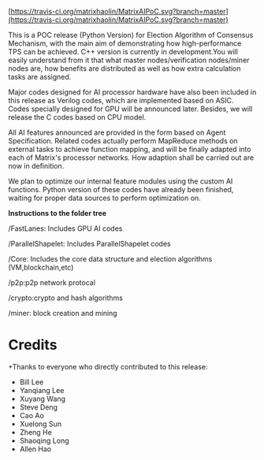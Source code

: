 [https://travis-ci.org/matrixhaolin/MatrixAIPoC.svg?branch=master](https://travis-ci.org/matrixhaolin/MatrixAIPoC.svg?branch=master)

This is a POC release (Python Version) for Election Algorithm of Consensus Mechanism, with the main aim of demonstrating how high-performance TPS can be achieved. C++ version is currently in development.You will easily understand from it that what master nodes/verification nodes/miner nodes are, how benefits are distributed as well as how extra calculation tasks are assigned.

Major codes designed for AI processor hardware have also been included in this release as Verilog codes, which are implemented based on ASIC. Codes specially designed for GPU will be announced later. Besides, we will release the  C codes based on CPU model.

All AI features announced are provided in the form based on Agent Specification. Related codes actually perform MapReduce methods on external tasks to achieve function mapping, and will be finally adapted into each of Matrix's processor networks. How adaption shall be carried out are now in definition.

We plan to optimize our internal feature modules using the custom AI functions. Python version of these codes have already been finished, waiting for proper data sources to perform optimization on.

**Instructions to the folder tree**

/FastLanes: Includes GPU AI codes

/ParallelShapelet: Includes ParallelShapelet codes

/Core: Includes the core data structure and election algorithms (VM,blockchain,etc)

/p2p:p2p network protocal

/crypto:crypto and hash algorithms

/miner: block creation and mining
 



Credits 
=======
+Thanks to everyone who directly contributed to this release:
  
- Bill Lee
- Yanqiang Lee
- Xuyang Wang
- Steve Deng
- Cao Ao 
- Xuelong Sun 
- Zheng He
- Shaoqing Long
- Allen Hao

